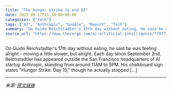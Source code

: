 ```yaml
---
title: "The hunger strike to end AI"
date: 2025-09-17T11:30:00+08:00
categories: ["tech"]
tags: ["AI", "Anthropic", "Google", "Report", "Tech"]
summary: "On Guido Reichstadter's 17th day without eating, he said he was feeling alright - moving a little slower, but alright. Each day since September 2nd, Reichstadtler has appeared outside the San Francisc"
source_url: "https://www.theverge.com/ai-artificial-intelligence/778773/the-hunger-strike-to-end-ai-anthropic-google-deepmind-agi"
---
```


On Guido Reichstadter's 17th day without eating, he said he was feeling alright - moving a little slower, but alright. Each day since September 2nd, Reichstadtler has appeared outside the San Francisco headquarters of AI startup Anthropic, standing from around 11AM to 5PM. His chalkboard sign states "Hunger Strike: Day 15," though he actually stopped [&#8230;]

---

*来源: [原文链接](https://www.theverge.com/ai-artificial-intelligence/778773/the-hunger-strike-to-end-ai-anthropic-google-deepmind-agi)*
